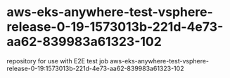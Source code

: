 # aws-eks-anywhere-test-vsphere-release-0-19-1573013b-221d-4e73-aa62-839983a61323-102
repository for use with E2E test job aws-eks-anywhere-test-vsphere-release-0-19:1573013b-221d-4e73-aa62-839983a61323-102
